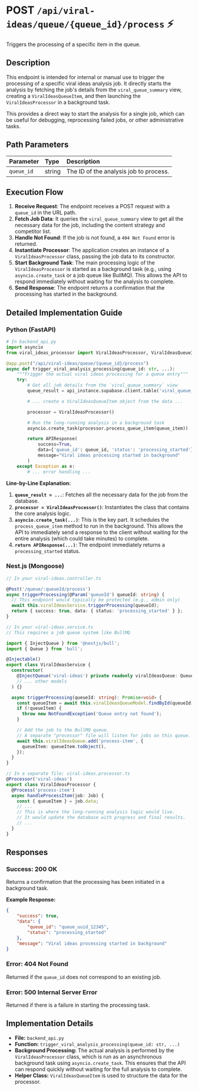 # POST `/api/viral-ideas/queue/{queue_id}/process` ⚡

Triggers the processing of a specific item in the queue.

## Description

This endpoint is intended for internal or manual use to trigger the processing of a specific viral ideas analysis job. It directly starts the analysis by fetching the job's details from the `viral_queue_summary` view, creating a `ViralIdeasQueueItem`, and then launching the `ViralIdeasProcessor` in a background task.

This provides a direct way to start the analysis for a single job, which can be useful for debugging, reprocessing failed jobs, or other administrative tasks.

## Path Parameters

| Parameter  | Type   | Description                            |
| :--------- | :----- | :------------------------------------- |
| `queue_id` | string | The ID of the analysis job to process. |

## Execution Flow

1.  **Receive Request**: The endpoint receives a POST request with a `queue_id` in the URL path.
2.  **Fetch Job Data**: It queries the `viral_queue_summary` view to get all the necessary data for the job, including the content strategy and competitor list.
3.  **Handle Not Found**: If the job is not found, a `404 Not Found` error is returned.
4.  **Instantiate Processor**: The application creates an instance of a `ViralIdeasProcessor` class, passing the job data to its constructor.
5.  **Start Background Task**: The main processing logic of the `ViralIdeasProcessor` is started as a background task (e.g., using `asyncio.create_task` or a job queue like BullMQ). This allows the API to respond immediately without waiting for the analysis to complete.
6.  **Send Response**: The endpoint returns a confirmation that the processing has started in the background.

## Detailed Implementation Guide

### Python (FastAPI)

```python
# In backend_api.py
import asyncio
from viral_ideas_processor import ViralIdeasProcessor, ViralIdeasQueueItem

@app.post("/api/viral-ideas/queue/{queue_id}/process")
async def trigger_viral_analysis_processing(queue_id: str, ...):
    """Trigger the actual viral ideas processing for a queue entry"""
    try:
        # Get all job details from the `viral_queue_summary` view
        queue_result = api_instance.supabase.client.table('viral_queue_summary')...

        # ... create a ViralIdeasQueueItem object from the data ...

        processor = ViralIdeasProcessor()

        # Run the long-running analysis in a background task
        asyncio.create_task(processor.process_queue_item(queue_item))

        return APIResponse(
            success=True,
            data={'queue_id': queue_id, 'status': 'processing_started'},
            message="Viral ideas processing started in background"
        )
    except Exception as e:
        # ... error handling ...
```

**Line-by-Line Explanation:**

1.  **`queue_result = ...`**: Fetches all the necessary data for the job from the database.
2.  **`processor = ViralIdeasProcessor()`**: Instantiates the class that contains the core analysis logic.
3.  **`asyncio.create_task(...)`**: This is the key part. It schedules the `process_queue_item` method to run in the background. This allows the API to immediately send a response to the client without waiting for the entire analysis (which could take minutes) to complete.
4.  **`return APIResponse(...)`**: The endpoint immediately returns a `processing_started` status.

### Nest.js (Mongoose)

```typescript
// In your viral-ideas.controller.ts

@Post('/queue/:queueId/process')
async triggerProcessing(@Param('queueId') queueId: string) {
  // This endpoint would typically be protected (e.g., admin only)
  await this.viralIdeasService.triggerProcessing(queueId);
  return { success: true, data: { status: 'processing_started' } };
}

// In your viral-ideas.service.ts
// This requires a job queue system like BullMQ

import { InjectQueue } from '@nestjs/bull';
import { Queue } from 'bull';

@Injectable()
export class ViralIdeasService {
  constructor(
    @InjectQueue('viral-ideas') private readonly viralIdeasQueue: Queue,
    // ... other models
  ) {}

  async triggerProcessing(queueId: string): Promise<void> {
    const queueItem = await this.viralIdeasQueueModel.findById(queueId).exec();
    if (!queueItem) {
      throw new NotFoundException('Queue entry not found');
    }

    // Add the job to the BullMQ queue.
    // A separate "processor" file will listen for jobs on this queue.
    await this.viralIdeasQueue.add('process-item', {
      queueItem: queueItem.toObject(),
    });
  }
}

// In a separate file: viral-ideas.processor.ts
@Processor('viral-ideas')
export class ViralIdeasProcessor {
  @Process('process-item')
  async handleProcessItem(job: Job) {
    const { queueItem } = job.data;
    // ...
    // This is where the long-running analysis logic would live.
    // It would update the database with progress and final results.
    // ...
  }
}
```

## Responses

### Success: 200 OK

Returns a confirmation that the processing has been initiated in a background task.

**Example Response:**

```json
{
    "success": true,
    "data": {
        "queue_id": "queue_uuid_12345",
        "status": "processing_started"
    },
    "message": "Viral ideas processing started in background"
}
```

### Error: 404 Not Found

Returned if the `queue_id` does not correspond to an existing job.

### Error: 500 Internal Server Error

Returned if there is a failure in starting the processing task.

## Implementation Details

-   **File:** `backend_api.py`
-   **Function:** `trigger_viral_analysis_processing(queue_id: str, ...)`
-   **Background Processing:** The actual analysis is performed by the `ViralIdeasProcessor` class, which is run as an asynchronous background task using `asyncio.create_task`. This ensures that the API can respond quickly without waiting for the full analysis to complete.
-   **Helper Class:** `ViralIdeasQueueItem` is used to structure the data for the processor.
